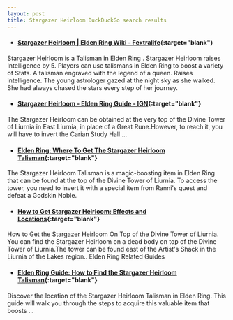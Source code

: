 ```yaml
---
layout: post
title: Stargazer Heirloom DuckDuckGo search results
---
```

* #### [Stargazer Heirloom | Elden Ring Wiki - Fextralife](https://eldenring.wiki.fextralife.com/Stargazer+Heirloom){:target="blank"}
Stargazer Heirloom is a Talisman in Elden Ring . Stargazer Heirloom raises Intelligence by 5. Players can use talismans in Elden Ring to boost a variety of Stats. A talisman engraved with the legend of a queen. Raises intelligence. The young astrologer gazed at the night sky as she walked. She had always chased the stars every step of her journey.
* #### [Stargazer Heirloom - Elden Ring Guide - IGN](https://www.ign.com/wikis/elden-ring/Stargazer_Heirloom){:target="blank"}
The Stargazer Heirloom can be obtained at the very top of the Divine Tower of Liurnia in East Liurnia, in place of a Great Rune.However, to reach it, you will have to invert the Carian Study Hall ...
* #### [Elden Ring: Where To Get The Stargazer Heirloom Talisman](https://www.gamespot.com/articles/elden-ring-where-to-get-the-stargazer-heirloom-talisman/1100-6502269/){:target="blank"}
The Stargazer Heirloom Talisman is a magic-boosting item in Elden Ring that can be found at the top of the Divine Tower of Liurnia. To access the tower, you need to invert it with a special item from Ranni's quest and defeat a Godskin Noble.
* #### [How to Get Stargazer Heirloom: Effects and Locations](https://game8.co/games/Elden-Ring/archives/370681){:target="blank"}
How to Get the Stargazer Heirloom On Top of the Divine Tower of Liurnia. You can find the Stargazer Heirloom on a dead body on top of the Divine Tower of Liurnia.The tower can be found east of the Artist's Shack in the Liurnia of the Lakes region.. Elden Ring Related Guides
* #### [Elden Ring Guide: How to Find the Stargazer Heirloom Talisman](https://www.youtube.com/watch?v=lcTB-ib6qtY){:target="blank"}
Discover the location of the Stargazer Heirloom Talisman in Elden Ring. This guide will walk you through the steps to acquire this valuable item that boosts ...
